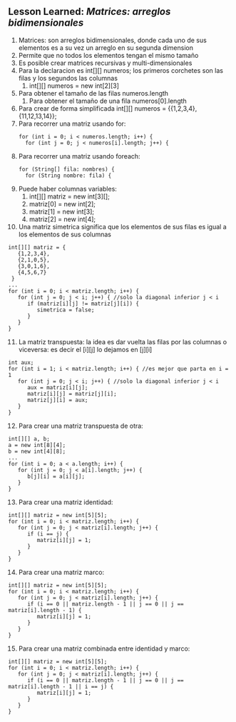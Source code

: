 ## Lesson Learned: *Matrices: arreglos bidimensionales*
1. Matrices: son arreglos bidimensionales, donde cada uno de sus elementos es a su vez un arreglo en su segunda dimension
2. Permite que no todos los elementos tengan el mismo tamaño
3. Es posible crear matrices recursivas y multi-dimensionales
4. Para la declaracion es int[][] numeros; los primeros corchetes son las filas y los segundos las columnas
   1. int[][] numeros = new int[2][3]
5. Para obtener el tamaño de las filas numeros.length
   1. Para obtener el tamaño de una fila numeros[0].length
6. Para crear de forma simplificada int[][] numeros = {{1,2,3,4},{11,12,13,14}};
7. Para recorrer una matriz usando for:
   ```
   for (int i = 0; i < numeros.length; i++) {
     for (int j = 0; j < numeros[i].length; j++) {
   ```
8. Para recorrer una matriz usando foreach:
   ```
   for (String[] fila: nombres) {
     for (String nombre: fila) {
   ```
9. Puede haber columnas variables: 
   1. int[][] matriz = new int[3][];
   2. matriz[0] = new int[2];
   3. matriz[1] = new int[3];
   4. matriz[2] = new int[4];
10. Una matriz simetrica significa que los elementos de sus filas es igual a los elementos de sus columnas
   ```
   int[][] matriz = {
      {1,2,3,4},
      {2,1,0,5},
      {3,0,1,6},
      {4,5,6,7}
    }
   ...
   for (int i = 0; i < matriz.length; i++) {
      for (int j = 0; j < i; j++) { //solo la diagonal inferior j < i
         if (matriz[i][j] != matriz[j][i]) {
            simetrica = false;
         }
      }
   }
   ```
11. La matriz transpuesta: la idea es dar vuelta las filas por las columnas o viceversa: es decir el [i][j] lo dejamos en [j][i]
   ```
   int aux;
   for (int i = 1; i < matriz.length; i++) { //es mejor que parta en i = 1
      for (int j = 0; j < i; j++) { //solo la diagonal inferior j < i
         aux = matriz[i][j];
         matriz[i][j] = matriz[j][i];
         matriz[j][i] = aux;
      }    
   }
   ```
12. Para crear una matriz transpuesta de otra:
   ```
   int[][] a, b;
   a = new int[8][4];
   b = new int[4][8];
   ...
   for (int i = 0; a < a.length; i++) {
      for (int j = 0; j < a[i].length; j++) {
         b[j][i] = a[i][j];
      }
   }
   ```
13. Para crear una matriz identidad:
   ```
   int[][] matriz = new int[5][5];
   for (int i = 0; i < matriz.length; i++) {
      for (int j = 0; j < matriz[i].length; j++) {
         if (i == j) {
            matriz[i][j] = 1;
         }
      }
   }
   ```
14. Para crear una matriz marco:
   ```
   int[][] matriz = new int[5][5];
   for (int i = 0; i < matriz.length; i++) {
      for (int j = 0; j < matriz[i].length; j++) {
         if (i == 0 || matriz.length - 1 || j == 0 || j == matriz[i].length - 1) {
            matriz[i][j] = 1;
         }
      }
   }
   ```
15. Para crear una matriz combinada entre identidad y marco:
   ```
   int[][] matriz = new int[5][5];
   for (int i = 0; i < matriz.length; i++) {
      for (int j = 0; j < matriz[i].length; j++) {
         if (i == 0 || matriz.length - 1 || j == 0 || j == matriz[i].length - 1 || i == j) {
            matriz[i][j] = 1;
         }
      }
   }
   ```
